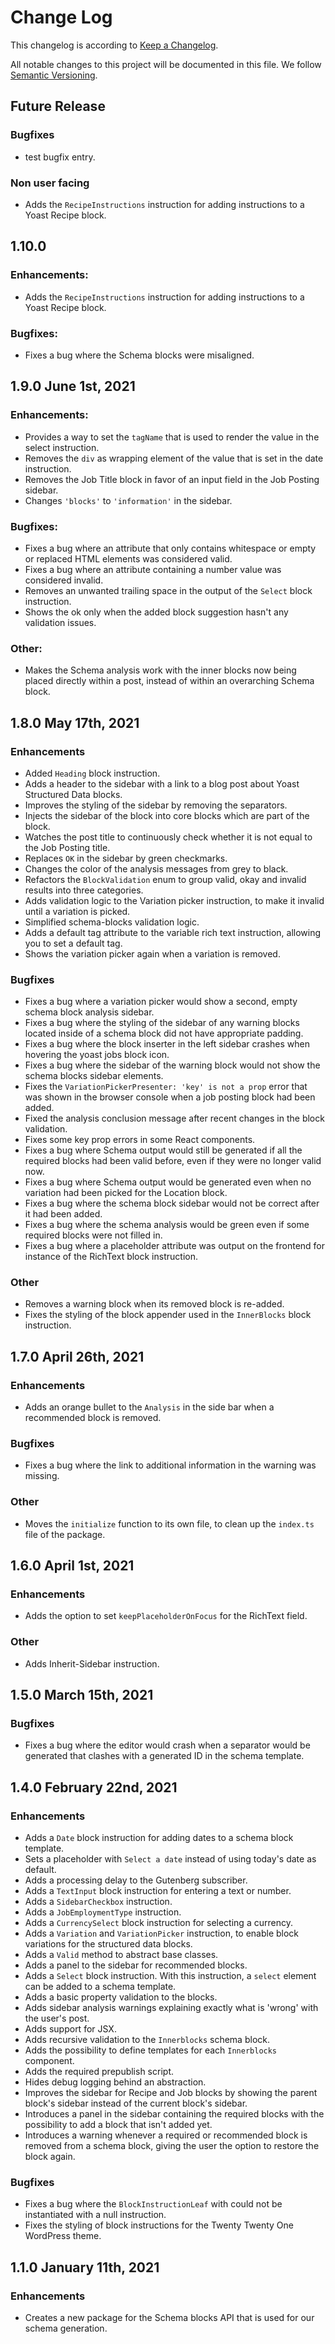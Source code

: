 # Change Log

This changelog is according to [Keep a Changelog](http://keepachangelog.com).

All notable changes to this project will be documented in this file.
We follow [Semantic Versioning](http://semver.org/).

## Future Release
### Bugfixes
* test bugfix entry.

### Non user facing
* Adds the `RecipeInstructions` instruction for adding instructions to a Yoast Recipe block.


## 1.10.0
### Enhancements:
* Adds the `RecipeInstructions` instruction for adding instructions to a Yoast Recipe block.

### Bugfixes:
* Fixes a bug where the Schema blocks were misaligned.

## 1.9.0 June 1st, 2021
### Enhancements:
* Provides a way to set the `tagName` that is used to render the value in the select instruction.
* Removes the `div` as wrapping element of the value that is set in the date instruction.
* Removes the Job Title block in favor of an input field in the Job Posting sidebar.
* Changes `'blocks'` to `'information'` in the sidebar.

### Bugfixes:
* Fixes a bug where an attribute that only contains whitespace or empty or replaced HTML elements was considered valid.
* Fixes a bug where an attribute containing a number value was considered invalid.
* Removes an unwanted trailing space in the output of the `Select` block instruction.
* Shows the ok only when the added block suggestion hasn't any validation issues.

### Other:
* Makes the Schema analysis work with the inner blocks now being placed directly within a post, instead of within an overarching Schema block.

## 1.8.0 May 17th, 2021
### Enhancements
* Added `Heading` block instruction.
* Adds a header to the sidebar with a link to a blog post about Yoast Structured Data blocks.
* Improves the styling of the sidebar by removing the separators.
* Injects the sidebar of the block into core blocks which are part of the block.
* Watches the post title to continuously check whether it is not equal to the Job Posting title.
* Replaces `OK` in the sidebar by green checkmarks.
* Changes the color of the analysis messages from grey to black.
* Refactors the `BlockValidation` enum to group valid, okay and invalid results into three categories.
* Adds validation logic to the Variation picker instruction, to make it invalid until a variation is picked.
* Simplified schema-blocks validation logic.
* Adds a default tag attribute to the variable rich text instruction, allowing you to set a default tag.
* Shows the variation picker again when a variation is removed.

### Bugfixes
* Fixes a bug where a variation picker would show a second, empty schema block analysis sidebar.
* Fixes a bug where the styling of the sidebar of any warning blocks located inside of a schema block did not have appropriate padding.
* Fixes a bug where the block inserter in the left sidebar crashes when hovering the yoast jobs block icon.
* Fixes a bug where the sidebar of the warning block would not show the schema blocks sidebar elements.
* Fixes the `VariationPickerPresenter: 'key' is not a prop` error that was shown in the browser console when a job posting block had been added.
* Fixed the analysis conclusion message after recent changes in the block validation.
* Fixes some key prop errors in some React components.
* Fixes a bug where Schema output would still be generated if all the required blocks had been valid before, even if they were no longer valid now.
* Fixes a bug where Schema output would be generated even when no variation had been picked for the Location block.
* Fixes a bug where the schema block sidebar would not be correct after it had been added.
* Fixes a bug where the schema analysis would be green even if some required blocks were not filled in.
* Fixes a bug where a placeholder attribute was output on the frontend for instance of the RichText block instruction.

### Other
* Removes a warning block when its removed block is re-added.
* Fixes the styling of the block appender used in the `InnerBlocks` block instruction.

## 1.7.0 April 26th, 2021
### Enhancements
* Adds an orange bullet to the `Analysis` in the side bar when a recommended block is removed.

### Bugfixes
* Fixes a bug where the link to additional information in the warning was missing.

### Other
* Moves the `initialize` function to its own file, to clean up the `index.ts` file of the package.

## 1.6.0 April 1st, 2021
### Enhancements
* Adds the option to set `keepPlaceholderOnFocus` for the RichText field.

### Other
* Adds Inherit-Sidebar instruction.

## 1.5.0 March 15th, 2021
### Bugfixes
* Fixes a bug where the editor would crash when a separator would be generated that clashes with a generated ID in the schema template.

## 1.4.0 February 22nd, 2021
### Enhancements
* Adds a `Date` block instruction for adding dates to a schema block template.
* Sets a placeholder with `Select a date` instead of using today's date as default.
* Adds a processing delay to the Gutenberg subscriber.
* Adds a `TextInput` block instruction for entering a text or number.
* Adds a `SidebarCheckbox` instruction.
* Adds a `JobEmploymentType` instruction.
* Adds a `CurrencySelect` block instruction for selecting a currency.
* Adds a `Variation` and `VariationPicker` instruction, to enable block variations for the structured data blocks.
* Adds a `Valid` method to abstract base classes.
* Adds a panel to the sidebar for recommended blocks.
* Adds a `Select` block instruction. With this instruction, a `select` element can be added to a schema template.
* Adds a basic property validation to the blocks.
* Adds sidebar analysis warnings explaining exactly what is 'wrong' with the user's post.
* Adds support for JSX.
* Adds recursive validation to the `Innerblocks` schema block.
* Adds the possibility to define templates for each `Innerblocks` component.
* Adds the required prepublish script.
* Hides debug logging behind an abstraction.
* Improves the sidebar for Recipe and Job blocks by showing the parent block's sidebar instead of the current block's sidebar.
* Introduces a panel in the sidebar containing the required blocks with the possibility to add a block that isn't added yet.
* Introduces a warning whenever a required or recommended block is removed from a schema block, giving the user the option to restore the block again.

### Bugfixes
* Fixes a bug where the `BlockInstructionLeaf` with could not be instantiated with a null instruction.
* Fixes the styling of block instructions for the Twenty Twenty One WordPress theme.

## 1.1.0 January 11th, 2021
### Enhancements
* Creates a new package for the Schema blocks API that is used for our schema generation.
